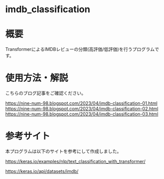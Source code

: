 # imdb_classification

# 概要

TransformerによるIMDBレビューの分類(高評価/低評価)を行うプログラムです。

# 使用方法・解説

こちらのブログ記事をご確認ください。

https://nine-num-98.blogspot.com/2023/04/imdb-classification-01.html
https://nine-num-98.blogspot.com/2023/04/imdb-classification-02.html
https://nine-num-98.blogspot.com/2023/04/imdb-classification-03.html

# 参考サイト

本プログラムは以下のサイトを参考にして作成しました。

https://keras.io/examples/nlp/text_classification_with_transformer/

https://keras.io/api/datasets/imdb/

